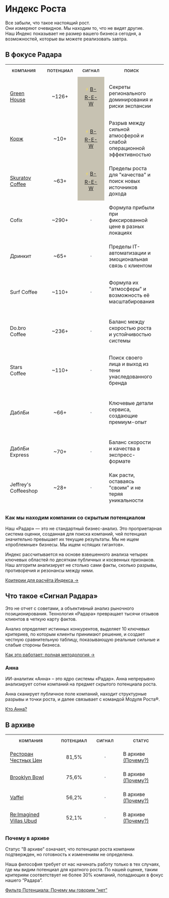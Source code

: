 # Индекс Роста 

Все забыли, что такое настоящий рост. <br>
Они измеряют очевидное. Мы находим то, что не видят другие. <br>
Наш Индекс показывает не размер вашего бизнеса сегодня, а возможностей, которые вы можете реализовать завтра.

## В фокусе Радара

<style>
  /*
    Магия адаптивности:
    Мы используем переменные VitePress (--vp-c-...),
    которые автоматически меняют цвет для темной и светлой тем.
    Это гарантирует, что текст всегда будет читаемым.
  */
  .radar-table-html {
    width: 100%;
    border-collapse: separate;
    border-spacing: 0;
  }
  .radar-table-html th, .radar-table-html td {
    padding: 12px 15px;
    border-bottom: 1px solid var(--vp-c-divider); /* Адаптивная линия */
  }
  .radar-table-html th {
    text-transform: uppercase;
    font-size: 12px;
    font-weight: 600;
    letter-spacing: 0.5px;
    color: var(--vp-c-text-2); /* Адаптивный цвет текста шапки */
  }
  .radar-table-html th a {
    color: inherit;
    text-decoration: none;
    border-bottom: 1px dotted var(--vp-c-text-3); /* Адаптивное подчеркивание */
  }
  .radar-table-html th a:hover {
    color: var(--vp-c-text-1); /* Адаптивный цвет при наведении */
    border-bottom-color: var(--vp-c-text-1);
  }
  .radar-table-html th:nth-child(2), .radar-table-html td:nth-child(2),
  .radar-table-html th:nth-child(3), .radar-table-html td:nth-child(3) {
    text-align: center;
  }
  .signal-active-symbol {
    color: #fde047;
  }
  .signal-passive-symbol {
    color: #6b7280;
    font-weight: bold;
  }
  .highlight-signal-cell {
     background-color: rgba(74, 58, 6, 0.3);
  }
</style>

<table class="radar-table-html">
  <thead>
    <tr>
      <th>Компания</th>
      <th><a href="/radar/overview.html#как-мы-находим-компании-со-скрытым-потенциалом">Потенциал</a></th>
      <th><a href="/radar/overview.html#что-такое-«сигнал-радара»">Сигнал</a></th>
      <th>Поиск</th>
      <th>Цели</th>
      <th><a href="/radar/overview.html#почему-в-архиве">Статус</a></th>
    </tr>
  </thead>
  <tbody>
    <tr>
      <td><a href="https://grnhs.ru/" target="_blank" rel="noopener noreferrer">Green House</a></td>
      <td>~126+</td>
      <td class="highlight-signal-cell"><span class="signal-active-symbol">⚡</span> <a href="https://runscale.ru/brew/run.html">B-R-E-W</a></td>
      <td>Секреты регионального доминирования и риски экспансии</td>
      <td>Формула успеха, Ключевые элементы, Адаптация</td>
      <td>В фокусе</td>
    </tr>
    <tr>
      <td><a href="https://korzhcoffee.ru/" target="_blank" rel="noopener noreferrer">Корж</a></td>
      <td>~10+</td>
      <td class="highlight-signal-cell"><span class="signal-active-symbol">⚡</span> <a href="https://runscale.ru/brew/run.html">B-R-E-W</a></td>
      <td>Разрыв между сильной атмосферой и слабой операционной эффективностью</td>
      <td>Скорость, Стабильность, Качество продукта</td>
      <td>В фокусе</td>
    </tr>
    <tr>
      <td><a href="https://skuratovcoffee.ru/" target="_blank" rel="noopener noreferrer">Skuratov Coffee</a></td>
      <td>~63+</td>
      <td class="highlight-signal-cell"><span class="signal-active-symbol">⚡</span> <a href="https://runscale.ru/brew/run.html">B-R-E-W</a></td>
      <td>Пределы роста для "качества" и поиск новых источников дохода</td>
      <td>Спрос на качество, Монетизация, Пределы ниши</td>
      <td>В фокусе</td>
    </tr>
    <tr>
      <td>Cofix</td>
      <td>~290+</td>
      <td><span class="signal-passive-symbol">·</span></td>
      <td>Формула прибыли при фиксированной цене в разных локациях</td>
      <td>Выбор локации, Трафик, Прибыль точки</td>
      <td>В фокусе</td>
    </tr>
    <tr>
      <td>Дринкит</td>
      <td>~65+</td>
      <td><span class="signal-passive-symbol">·</span></td>
      <td>Пределы IT-автоматизации и эмоциональная связь с клиентом</td>
      <td>Поведение гостей, Сценарии, Сбои системы</td>
      <td>В фокусе</td>
    </tr>
    <tr>
      <td>Surf Coffee</td>
      <td>~110+</td>
      <td><span class="signal-passive-symbol">·</span></td>
      <td>Формула их "атмосферы" и возможность её масштабирования</td>
      <td>Измерение "атмосферы", Ядро бренда, Рост без потерь</td>
      <td>В фокусе</td>
    </tr>
    <tr>
      <td>Do.bro Coffee</td>
      <td>~236+</td>
      <td><span class="signal-passive-symbol">·</span></td>
      <td>Баланс между скоростью роста и устойчивостью системы</td>
      <td>Скорость роста, Точность операций, Стабильность</td>
      <td>В фокусе</td>
    </tr>
    <tr>
      <td>Stars Coffee</td>
      <td>~110+</td>
      <td><span class="signal-passive-symbol">·</span></td>
      <td>Поиск своего лица и выход из тени унаследованного бренда</td>
      <td>Поиск идентичности, Продукты, Реакция рынка</td>
      <td>В фокусе</td>
    </tr>
    <tr>
      <td>ДаблБи</td>
      <td>~66+</td>
      <td><span class="signal-passive-symbol">·</span></td>
      <td>Ключевые детали сервиса, создающие премиум-опыт</td>
      <td>Ключевые детали, Влияние мелочей, Карта сервиса</td>
      <td>В фокусе</td>
    </tr>
    <tr>
      <td>ДаблБи Express</td>
      <td>~70+</td>
      <td><span class="signal-passive-symbol">·</span></td>
      <td>Баланс скорости и качества в экспресс-формате</td>
      <td>Скорость, Стабильность, Качество опыта</td>
      <td>В фокусе</td>
    </tr>
    <tr>
      <td>Jeffrey's Coffeeshop</td>
      <td>~28+</td>
      <td><span class="signal-passive-symbol">·</span></td>
      <td>Как расти, оставаясь "своим" и не теряя уникальности</td>
      <td>Новая аудитория, Ценности, Расширение круга</td>
      <td>В фокусе</td>
    </tr>
  </tbody>
</table>


### Как мы находим компании со скрытым потенциалом
Наш «Радар» — это не стандартный бизнес-анализ. Это проприетарная система оценки, созданная для поиска компаний, чей потенциал значительно превышает их текущие результаты. Мы не ищем «проблемные» бизнесы. Мы ищем «спящих гигантов».

Индекс рассчитывается на основе взвешенного анализа четырех ключевых областей по десяткам публичных и косвенных признаков. Наш алгоритм анализирует не столько сами факты, сколько разрывы, противоречия и резонансы между ними.

[Критерии для расчёта Индекса →](/radar/scale_index)

## Что такое «Сигнал Радара»
Это не отчет с советами, а объективный анализ рыночного позиционирования. Технология «Радара» превращает тысячи отзывов клиентов в четкую карту фактов.

Анализ определяет истинных конкурентов, выделяет 10 ключевых критериев, по которым клиенты принимают решение, и создает честную сравнительную таблицу, показывающую реальные сильные и слабые стороны бизнеса.

[Как это работает: полная методология →](/radar/signal/how-it-works)

### Анна

ИИ-аналитик «Анна» – это ядро системы «Радар». Анна непрерывно анализирует сотни компаний на предмет скрытого потенциала роста. 

Анна сканирует публичное поле компаний, находит структурные разрывы и точки роста, и далее связывает с командой Модуля Роста®.

[Кто Анна?](/radar/who-is-anna)


## В архиве

<table class="radar-table-html">
  <thead>
    <tr>
      <th>Компания</th>
      <th><a href="/radar/overview.html#как-мы-находим-компании-со-скрытым-потенциалом">Потенциал</a></th>
      <th><a href="/radar/overview.html#что-такое-«сигнал-радара»">Сигнал</a></th>
      <th><a href="/radar/overview.html#почему-в-архиве">Статус</a></th>
    </tr>
  </thead>
  <tbody>
    <tr>
      <td><a href="https://rchc.ru/" target="_blank" rel="noopener noreferrer">Ресторан Честных Цен</a></td>
      <td>81,5%</td>
      <td><span class="signal-passive-symbol">·</span></td>
      <td>В архиве <a href="/radar/overview.html#почему-в-архиве">(Почему?)</a></td>
    </tr>
    <tr>
      <td><a href="https://brooklynbowl.ru/" target="_blank" rel="noopener noreferrer">Brooklyn Bowl</a></td>
      <td>75,6%</td>
      <td><span class="signal-passive-symbol">·</span></td>
      <td>В архиве <a href="/radar/overview.html#почему-в-архиве">(Почему?)</a></td>
    </tr>
    <tr>
      <td><a href="https://vaffel.ru/" target="_blank" rel="noopener noreferrer">Vaffel</a></td>
      <td>56,2%</td>
      <td><span class="signal-passive-symbol">·</span></td>
      <td>В архиве <a href="/radar/overview.html#почему-в-архиве">(Почему?)</a></td>
    </tr>
    <tr>
      <td><a href="https://reimaginedvillas.com/" target="_blank" rel="noopener noreferrer">Re:Imagined Villas Ubud</a></td>
      <td>52,1%</td>
      <td><span class="signal-passive-symbol">·</span></td>
      <td>В архиве <a href="/radar/overview.html#почему-в-архиве">(Почему?)</a></td>
    </tr>
  </tbody>
</table>

### Почему в архиве

Статус "В архиве" означает, что потенциал роста компании подтвержден, но готовность к изменениям не определена.

Наша философия требует от нас начинать работу только в тех случаях, где мы видим потенциал для кратного роста. По нашей оценке, таким критериям соответствует не более 30% компаний, попадающих в фокус нашего “Радара”.

[Фильтр Потенциала: Почему мы говорим “нет”](/radar/filter)
